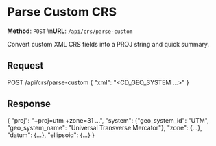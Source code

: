 # Parse Custom CRS

**Method**: `POST`  \n**URL**: `/api/crs/parse-custom`

Convert custom XML CRS fields into a PROJ string and quick summary.

## Request
POST /api/crs/parse-custom
{
  "xml": "<CD_GEO_SYSTEM ...>"
}

## Response
{
  "proj": "+proj=utm +zone=31 ...",
  "system": {"geo_system_id": "UTM", "geo_system_name": "Universal Transverse Mercator"},
  "zone": {...},
  "datum": {...},
  "ellipsoid": {...}
}
